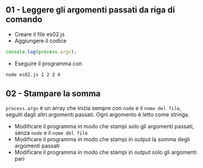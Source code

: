 ## 01 - Leggere gli argomenti passati da riga di comando
* Creare il file es02.js
* Aggiungere il codice
```js
console.log(process.argv);
```
* Eseguire il programma con
```bash
node es02.js 1 2 3 4
```
## 02 - Stampare la somma
`process.argv` è un array che inizia sempre con `node` e il `nome del file`, seguiti dagli altri argomenti passati. Ogni argomento è letto come stringa.
* Modificare il programma in modo che stampi solo gli argomenti passati, senza `node` e il `nome del file`
* Modificare il programma in modo che stampi in output la somma degli argomenti passati
* Modificare il programma in modo che stampi in output solo gli argomenti pari
